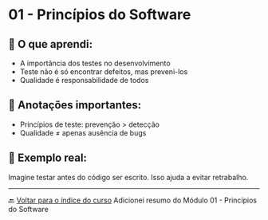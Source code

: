 # 01 - Princípios do Software

## 🧠 O que aprendi:
- A importância dos testes no desenvolvimento
- Teste não é só encontrar defeitos, mas preveni-los
- Qualidade é responsabilidade de todos

## 📝 Anotações importantes:
- Princípios de teste: prevenção > detecção
- Qualidade ≠ apenas ausência de bugs

## 💬 Exemplo real:
Imagine testar antes do código ser escrito. Isso ajuda a evitar retrabalho.

---

🔙 [Voltar para o índice do curso](../README.md)
Adicionei resumo do Módulo 01 - Princípios do Software
